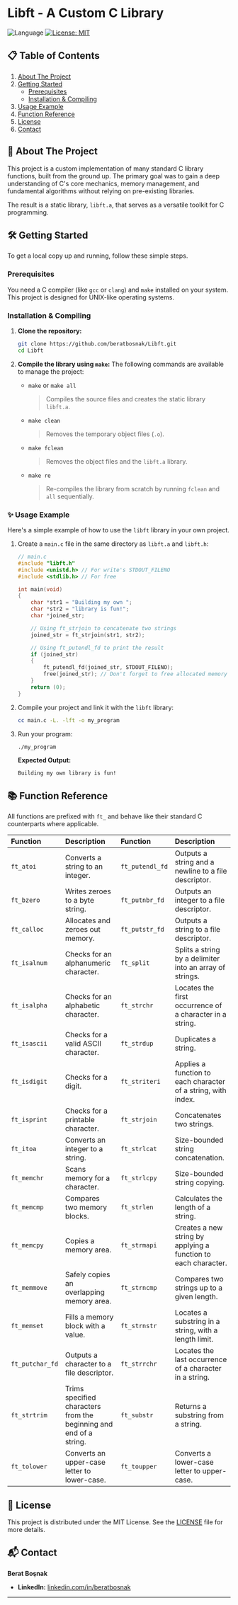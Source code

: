 # Libft - A Custom C Library

![Language](https://img.shields.io/badge/Language-C-blue?style=for-the-badge&logo=c)
[![License: MIT](https://img.shields.io/badge/License-MIT-yellow.svg?style=for-the-badge)](https://opensource.org/licenses/MIT)

## 📋 Table of Contents

1.  [About The Project](#-about-the-project)
2.  [Getting Started](#-getting-started)
    -   [Prerequisites](#prerequisites)
    -   [Installation & Compiling](#installation--compiling)
3.  [Usage Example](#-usage-example)
4.  [Function Reference](#-function-reference)
5.  [License](#-license)
6.  [Contact](#-contact)

## 🚀 About The Project

This project is a custom implementation of many standard C library functions, built from the ground up. The primary goal was to gain a deep understanding of C's core mechanics, memory management, and fundamental algorithms without relying on pre-existing libraries.

The result is a static library, `libft.a`, that serves as a versatile toolkit for C programming.

## 🛠 Getting Started

To get a local copy up and running, follow these simple steps.

### Prerequisites

You need a C compiler (like `gcc` or `clang`) and `make` installed on your system. This project is designed for UNIX-like operating systems.

### Installation & Compiling

1.  **Clone the repository:**
    ```bash
    git clone https://github.com/beratbosnak/Libft.git
    cd Libft
    ```

2.  **Compile the library using `make`:**
    The following commands are available to manage the project:

    *   `make` or `make all`
        > Compiles the source files and creates the static library `libft.a`.
    *   `make clean`
        > Removes the temporary object files (`.o`).
    *   `make fclean`
        > Removes the object files and the `libft.a` library.
    *   `make re`
        > Re-compiles the library from scratch by running `fclean` and `all` sequentially.

### ✨ Usage Example

Here's a simple example of how to use the `libft` library in your own project.

1.  Create a `main.c` file in the same directory as `libft.a` and `libft.h`:

    ```c
    // main.c
    #include "libft.h"
    #include <unistd.h> // For write's STDOUT_FILENO
    #include <stdlib.h> // For free

    int main(void)
    {
        char *str1 = "Building my own ";
        char *str2 = "library is fun!";
        char *joined_str;

        // Using ft_strjoin to concatenate two strings
        joined_str = ft_strjoin(str1, str2);

        // Using ft_putendl_fd to print the result
        if (joined_str)
        {
            ft_putendl_fd(joined_str, STDOUT_FILENO);
            free(joined_str); // Don't forget to free allocated memory
        }
        return (0);
    }
    ```

2.  Compile your project and link it with the `libft` library:

    ```bash
    cc main.c -L. -lft -o my_program
    ```

3.  Run your program:
    ```bash
    ./my_program
    ```

    **Expected Output:**
    ```
    Building my own library is fun!
    ```

## 📚 Function Reference

All functions are prefixed with `ft_` and behave like their standard C counterparts where applicable.

| Function | Description | Function | Description |
| :--- | :--- | :--- | :--- |
| `ft_atoi` | Converts a string to an integer. | `ft_putendl_fd` | Outputs a string and a newline to a file descriptor. |
| `ft_bzero` | Writes zeroes to a byte string. | `ft_putnbr_fd` | Outputs an integer to a file descriptor. |
| `ft_calloc` | Allocates and zeroes out memory. | `ft_putstr_fd` | Outputs a string to a file descriptor. |
| `ft_isalnum` | Checks for an alphanumeric character. | `ft_split` | Splits a string by a delimiter into an array of strings. |
| `ft_isalpha` | Checks for an alphabetic character. | `ft_strchr` | Locates the first occurrence of a character in a string. |
| `ft_isascii` | Checks for a valid ASCII character. | `ft_strdup` | Duplicates a string. |
| `ft_isdigit` | Checks for a digit. | `ft_striteri` | Applies a function to each character of a string, with index. |
| `ft_isprint` | Checks for a printable character. | `ft_strjoin` | Concatenates two strings. |
| `ft_itoa` | Converts an integer to a string. | `ft_strlcat` | Size-bounded string concatenation. |
| `ft_memchr` | Scans memory for a character. | `ft_strlcpy` | Size-bounded string copying. |
| `ft_memcmp` | Compares two memory blocks. | `ft_strlen` | Calculates the length of a string. |
| `ft_memcpy` | Copies a memory area. | `ft_strmapi` | Creates a new string by applying a function to each character. |
| `ft_memmove` | Safely copies an overlapping memory area. | `ft_strncmp` | Compares two strings up to a given length. |
| `ft_memset` | Fills a memory block with a value. | `ft_strnstr` | Locates a substring in a string, with a length limit. |
| `ft_putchar_fd` | Outputs a character to a file descriptor. | `ft_strrchr` | Locates the last occurrence of a character in a string. |
| `ft_strtrim` | Trims specified characters from the beginning and end of a string. | `ft_substr` | Returns a substring from a string. |
| `ft_tolower` | Converts an upper-case letter to lower-case. | `ft_toupper` | Converts a lower-case letter to upper-case. |

## 📄 License

This project is distributed under the MIT License. See the [LICENSE](LICENSE) file for more details.

## 📬 Contact

**Berat Boşnak**

*   **LinkedIn:** [linkedin.com/in/beratbosnak](https://www.linkedin.com/in/beratbosnak)

---
